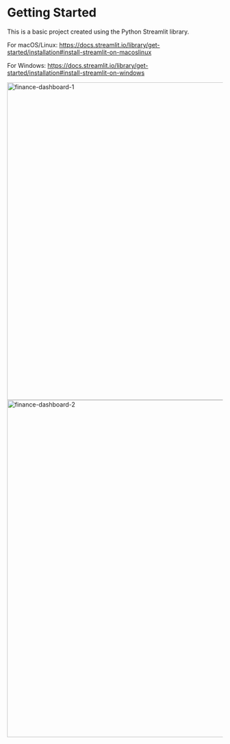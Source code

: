 # Getting Started

This is a basic project created using the Python Streamlit library.  

For macOS/Linux:
https://docs.streamlit.io/library/get-started/installation#install-streamlit-on-macoslinux

For Windows:
https://docs.streamlit.io/library/get-started/installation#install-streamlit-on-windows


<img width="741" alt="finance-dashboard-1" src="https://github.com/dng394/finance-dashboard/assets/139503541/5b70d498-fd93-4355-98ae-7f79ac97b839">

<img width="787" alt="finance-dashboard-2" src="https://github.com/dng394/finance-dashboard/assets/139503541/75eb49f1-1b2f-4a99-babd-180fcba280dc">

